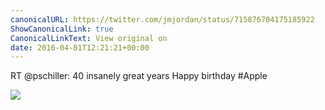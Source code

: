 ```yaml
---
canonicalURL: https://twitter.com/jmjordan/status/715876704175185922
ShowCanonicalLink: true
CanonicalLinkText: View original on
date: 2016-04-01T12:21:21+00:00
---
```

RT @pschiller: 40 insanely great years
Happy birthday #Apple

![](/images/715876704175185922-Ce8HeKGXEAAbMat.jpg)